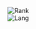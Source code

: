 ![Rank](https://github-readme-stats.vercel.app/api?username=Poltos021)<br />
![Lang](https://github-readme-stats.vercel.app/api/top-langs/?username=Poltos021&layout=compact)
